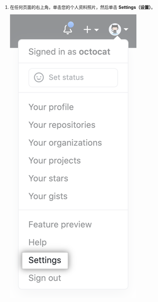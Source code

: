 1. 在任何页面的右上角，单击您的个人资料照片，然后单击 **Settings（设置）**。

   ![用户栏中的 Settings 图标](/assets/images/help/settings/userbar-account-settings.png)
